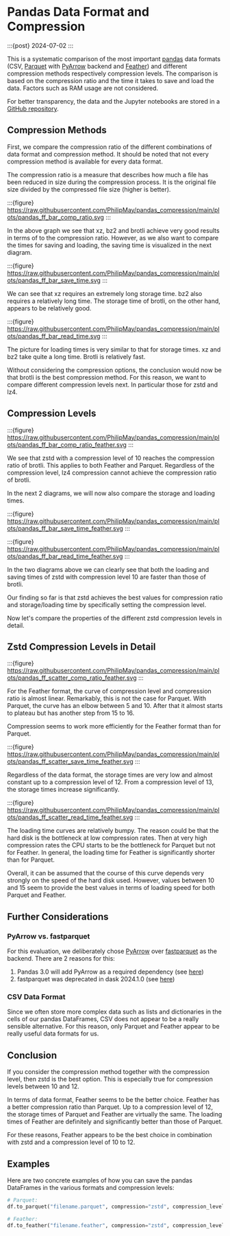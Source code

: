 # Pandas Data Format and Compression

:::{post} 2024-07-02
:::

This is a systematic comparison of the most important [pandas](https://pandas.pydata.org/docs/)
data formats (CSV,
[Parquet](https://parquet.apache.org/docs/) with [PyArrow](https://arrow.apache.org/docs/python/) backend and
[Feather](https://arrow.apache.org/docs/python/feather.html)) and
different compression methods respectively compression levels.
The comparison is based on the compression ratio and the time it takes to save and load the data.
Factors such as RAM usage are not considered.

For better transparency, the data and the Jupyter notebooks are stored in a
[GitHub repository](https://github.com/PhilipMay/pandas_compression).

## Compression Methods

First, we compare the compression ratio of the different combinations of data format and compression method.
It should be noted that not every compression method is available for every data format.

The compression ratio is a measure that describes how much a file has been reduced in size during the compression process. It is the original file size divided by the compressed file size (higher is better).

:::{figure} https://raw.githubusercontent.com/PhilipMay/pandas_compression/main/plots/pandas_ff_bar_comp_ratio.svg
:::

In the above graph we see that xz, bz2 and brotli achieve very good results in terms of to the compression ratio.
However, as we also want to compare the times for saving and loading,
the saving time is visualized in the next diagram.

:::{figure} https://raw.githubusercontent.com/PhilipMay/pandas_compression/main/plots/pandas_ff_bar_save_time.svg
:::

We can see that xz requires an extremely long storage time. bz2 also requires a relatively long time. The storage time of brotli, on the other hand, appears to be relatively good.

:::{figure} https://raw.githubusercontent.com/PhilipMay/pandas_compression/main/plots/pandas_ff_bar_read_time.svg
:::

The picture for loading times is very similar to that for storage times. xz and bz2 take quite a long time. Brotli is relatively fast.

Without considering the compression options, the conclusion would now be that brotli is the best compression method.
For this reason, we want to compare different compression levels next. In particular those for zstd and lz4.

## Compression Levels

:::{figure} https://raw.githubusercontent.com/PhilipMay/pandas_compression/main/plots/pandas_ff_bar_comp_ratio_feather.svg
:::

We see that zstd with a compression level of 10 reaches the compression ratio of brotli.
This applies to both Feather and Parquet.
Regardless of the compression level, lz4 compression cannot achieve the compression ratio of brotli.

In the next 2 diagrams, we will now also compare the storage and loading times.

:::{figure} https://raw.githubusercontent.com/PhilipMay/pandas_compression/main/plots/pandas_ff_bar_save_time_feather.svg
:::

:::{figure} https://raw.githubusercontent.com/PhilipMay/pandas_compression/main/plots/pandas_ff_bar_read_time_feather.svg
:::

In the two diagrams above we can clearly see that both the loading and
saving times of zstd with compression level 10 are faster than those of brotli.

Our finding so far is that zstd achieves the best values for compression ratio and
storage/loading time by specifically setting the compression level.

Now let's compare the properties of the different zstd compression levels in detail.

## Zstd Compression Levels in Detail

:::{figure} https://raw.githubusercontent.com/PhilipMay/pandas_compression/main/plots/pandas_ff_scatter_comp_ratio_feather.svg
:::

For the Feather format, the curve of compression level and compression ratio is almost linear.
Remarkably, this is not the case for Parquet.
With Parquet, the curve has an elbow between 5 and 10.
After that it almost starts to plateau but has another step from 15 to 16.

Compression seems to work more efficiently for the Feather format than for Parquet.

:::{figure} https://raw.githubusercontent.com/PhilipMay/pandas_compression/main/plots/pandas_ff_scatter_save_time_feather.svg
:::

Regardless of the data format, the storage times are very low and
almost constant up to a compression level of 12.
From a compression level of 13, the storage times increase significantly.

:::{figure} https://raw.githubusercontent.com/PhilipMay/pandas_compression/main/plots/pandas_ff_scatter_read_time_feather.svg
:::

The loading time curves are relatively bumpy.
The reason could be that the hard disk is the bottleneck at low compression rates.
Then at very high compression rates the CPU starts to be the bottleneck for Parquet but not for Feather.
In general, the loading time for Feather is significantly shorter than for Parquet.

Overall, it can be assumed that the course of this curve depends very strongly on the speed of the hard disk used.
However, values between 10 and 15 seem to provide the best values in terms of loading speed for both Parquet and Feather.

## Further Considerations

### PyArrow vs. fastparquet

For this evaluation, we deliberately chose [PyArrow](https://arrow.apache.org/docs/python/)
over [fastparquet](https://fastparquet.readthedocs.io/en/latest/) as the backend.
There are 2 reasons for this:

1. Pandas 3.0 will add PyArrow as a required dependency (see [here](https://pandas.pydata.org/docs/whatsnew/v2.1.0.html#pyarrow-will-become-a-required-dependency-with-pandas-3-0))
2. fastparquet was deprecated in dask 2024.1.0 (see [here](https://docs.dask.org/en/stable/changelog.html#v2024-1-0))

### CSV Data Format

Since we often store more complex data such as lists and dictionaries in the cells of our pandas DataFrames, CSV does not appear to be a really sensible alternative.
For this reason, only Parquet and Feather appear to be really useful data formats for us.

## Conclusion

If you consider the compression method together with the compression level,
then zstd is the best option.
This is especially true for compression levels between 10 and 12.

In terms of data format, Feather seems to be the better choice.
Feather has a better compression ratio than Parquet.
Up to a compression level of 12, the storage times of Parquet and Feather are virtually the same.
The loading times of Feather are definitely and significantly better than those of Parquet.

For these reasons, Feather appears to be the best choice in combination with zstd and a compression level of 10 to 12.

## Examples

Here are two concrete examples of how you can save the pandas DataFrames in the various formats and compression levels:

```python
# Parquet:
df.to_parquet("filename.parquet", compression="zstd", compression_level=10)

# Feather:
df.to_feather("filename.feather", compression="zstd", compression_level=10)
```
